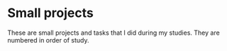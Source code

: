 # Small projects
These are small projects and tasks that I did during my studies. They are numbered in order of study.
